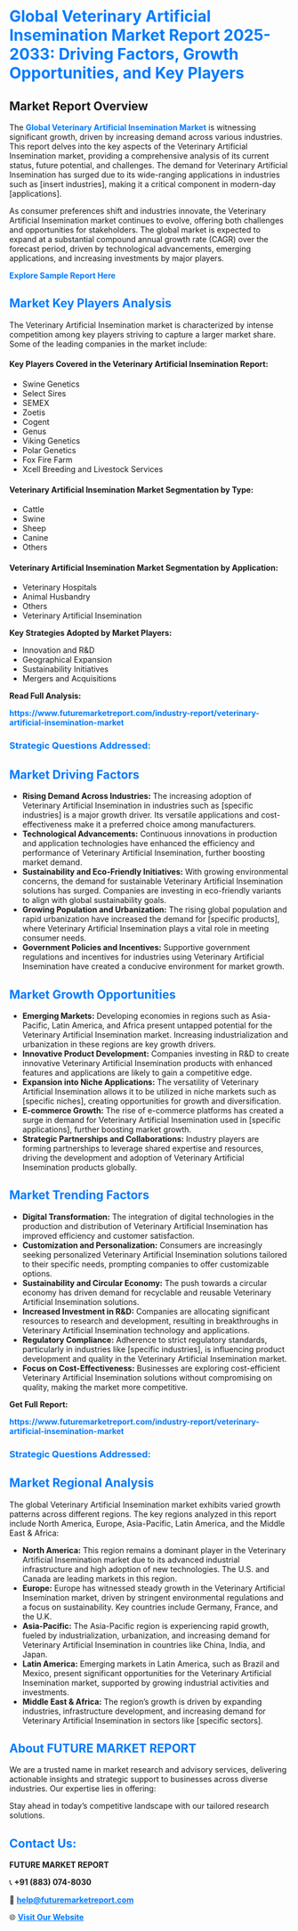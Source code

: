 <h1 style="color: #007BFF;">Global Veterinary Artificial Insemination Market Report 2025-2033: Driving Factors, Growth Opportunities, and Key Players</h1>

<section id="overview">
<h2>Market Report Overview</h2>
<p>The <a href="https://www.futuremarketreport.com/industry-report/veterinary-artificial-insemination-market" style="color: #007BFF; text-decoration: none;"><strong>Global Veterinary Artificial Insemination Market</strong></a> is witnessing significant growth, driven by increasing demand across various industries. This report delves into the key aspects of the Veterinary Artificial Insemination market, providing a comprehensive analysis of its current status, future potential, and challenges. The demand for Veterinary Artificial Insemination has surged due to its wide-ranging applications in industries such as [insert industries], making it a critical component in modern-day [applications].</p>
<p>As consumer preferences shift and industries innovate, the Veterinary Artificial Insemination market continues to evolve, offering both challenges and opportunities for stakeholders. The global market is expected to expand at a substantial compound annual growth rate (CAGR) over the forecast period, driven by technological advancements, emerging applications, and increasing investments by major players.</p>
</section>

<section id="overview">
<p><a href="https://www.futuremarketreport.com/request-sample/reportId=123792" style="color: #007BFF; text-decoration: none;"><strong>Explore Sample Report Here</strong></a></p>
</section>

<section id="key-players">
<h2 style="color: #007BFF;">Market Key Players Analysis</h2>
<p>The Veterinary Artificial Insemination market is characterized by intense competition among key players striving to capture a larger market share. Some of the leading companies in the market include:</p>
<h4>Key Players Covered in the Veterinary Artificial Insemination Report:</h4>
<ul><li>Swine Genetics</li><li>Select Sires</li><li>SEMEX</li><li>Zoetis</li><li>Cogent</li><li>Genus</li><li>Viking Genetics</li><li>Polar Genetics</li><li>Fox Fire Farm</li><li>Xcell Breeding and Livestock Services</li></ul>
<h4>Veterinary Artificial Insemination Market Segmentation by Type:</h4>
<ul><li>Cattle</li><li>Swine</li><li>Sheep</li><li>Canine</li><li>Others</li></ul>

<h4>Veterinary Artificial Insemination Market Segmentation by Application:</h4>
<ul><li>Veterinary Hospitals</li><li>Animal Husbandry</li><li>Others</li><li>Veterinary Artificial Insemination</li></ul>
<p><strong>Key Strategies Adopted by Market Players:</strong></p>
<ul>
<li>Innovation and R&D</li>
<li>Geographical Expansion</li>
<li>Sustainability Initiatives</li>
<li>Mergers and Acquisitions</li>
</ul>
</section>

<section>
<p><strong>Read Full Analysis: </strong></p><a href="https://www.futuremarketreport.com/industry-report/veterinary-artificial-insemination-market" style="color: #007BFF; text-decoration: none;"><strong>https://www.futuremarketreport.com/industry-report/veterinary-artificial-insemination-market</strong></a>
<h3 style="color: #007BFF;">Strategic Questions Addressed:</h3>
</section>

<section id="driving-factors">
<h2 style="color: #007BFF;">Market Driving Factors</h2>
<ul>
<li><strong>Rising Demand Across Industries:</strong> The increasing adoption of Veterinary Artificial Insemination in industries such as [specific industries] is a major growth driver. Its versatile applications and cost-effectiveness make it a preferred choice among manufacturers.</li>
<li><strong>Technological Advancements:</strong> Continuous innovations in production and application technologies have enhanced the efficiency and performance of Veterinary Artificial Insemination, further boosting market demand.</li>
<li><strong>Sustainability and Eco-Friendly Initiatives:</strong> With growing environmental concerns, the demand for sustainable Veterinary Artificial Insemination solutions has surged. Companies are investing in eco-friendly variants to align with global sustainability goals.</li>
<li><strong>Growing Population and Urbanization:</strong> The rising global population and rapid urbanization have increased the demand for [specific products], where Veterinary Artificial Insemination plays a vital role in meeting consumer needs.</li>
<li><strong>Government Policies and Incentives:</strong> Supportive government regulations and incentives for industries using Veterinary Artificial Insemination have created a conducive environment for market growth.</li>
</ul>
</section>

<section id="growth-opportunities">
<h2 style="color: #007BFF;">Market Growth Opportunities</h2>
<ul>
<li><strong>Emerging Markets:</strong> Developing economies in regions such as Asia-Pacific, Latin America, and Africa present untapped potential for the Veterinary Artificial Insemination market. Increasing industrialization and urbanization in these regions are key growth drivers.</li>
<li><strong>Innovative Product Development:</strong> Companies investing in R&D to create innovative Veterinary Artificial Insemination products with enhanced features and applications are likely to gain a competitive edge.</li>
<li><strong>Expansion into Niche Applications:</strong> The versatility of Veterinary Artificial Insemination allows it to be utilized in niche markets such as [specific niches], creating opportunities for growth and diversification.</li>
<li><strong>E-commerce Growth:</strong> The rise of e-commerce platforms has created a surge in demand for Veterinary Artificial Insemination used in [specific applications], further boosting market growth.</li>
<li><strong>Strategic Partnerships and Collaborations:</strong> Industry players are forming partnerships to leverage shared expertise and resources, driving the development and adoption of Veterinary Artificial Insemination products globally.</li>
</ul>
</section>

<section id="trending-factors">
<h2 style="color: #007BFF;">Market Trending Factors</h2>
<ul>
<li><strong>Digital Transformation:</strong> The integration of digital technologies in the production and distribution of Veterinary Artificial Insemination has improved efficiency and customer satisfaction.</li>
<li><strong>Customization and Personalization:</strong> Consumers are increasingly seeking personalized Veterinary Artificial Insemination solutions tailored to their specific needs, prompting companies to offer customizable options.</li>
<li><strong>Sustainability and Circular Economy:</strong> The push towards a circular economy has driven demand for recyclable and reusable Veterinary Artificial Insemination solutions.</li>
<li><strong>Increased Investment in R&D:</strong> Companies are allocating significant resources to research and development, resulting in breakthroughs in Veterinary Artificial Insemination technology and applications.</li>
<li><strong>Regulatory Compliance:</strong> Adherence to strict regulatory standards, particularly in industries like [specific industries], is influencing product development and quality in the Veterinary Artificial Insemination market.</li>
<li><strong>Focus on Cost-Effectiveness:</strong> Businesses are exploring cost-efficient Veterinary Artificial Insemination solutions without compromising on quality, making the market more competitive.</li>
</ul>
</section>

<section>
<p><strong>Get Full Report: </strong></p><a href="https://www.futuremarketreport.com/industry-report/veterinary-artificial-insemination-market" style="color: #007BFF; text-decoration: none;"><strong>https://www.futuremarketreport.com/industry-report/veterinary-artificial-insemination-market</strong></a>
<h3 style="color: #007BFF;">Strategic Questions Addressed:</h3>
</section>


<section id="regional-analysis">
<h2 style="color: #007BFF;">Market Regional Analysis</h2>
<p>The global Veterinary Artificial Insemination market exhibits varied growth patterns across different regions. The key regions analyzed in this report include North America, Europe, Asia-Pacific, Latin America, and the Middle East & Africa:</p>
<ul>
<li><strong>North America:</strong> This region remains a dominant player in the Veterinary Artificial Insemination market due to its advanced industrial infrastructure and high adoption of new technologies. The U.S. and Canada are leading markets in this region.</li>
<li><strong>Europe:</strong> Europe has witnessed steady growth in the Veterinary Artificial Insemination market, driven by stringent environmental regulations and a focus on sustainability. Key countries include Germany, France, and the U.K.</li>
<li><strong>Asia-Pacific:</strong> The Asia-Pacific region is experiencing rapid growth, fueled by industrialization, urbanization, and increasing demand for Veterinary Artificial Insemination in countries like China, India, and Japan.</li>
<li><strong>Latin America:</strong> Emerging markets in Latin America, such as Brazil and Mexico, present significant opportunities for the Veterinary Artificial Insemination market, supported by growing industrial activities and investments.</li>
<li><strong>Middle East & Africa:</strong> The region’s growth is driven by expanding industries, infrastructure development, and increasing demand for Veterinary Artificial Insemination in sectors like [specific sectors].</li>
</ul>
</section>

<footer>
<h2 style="color: #007BFF;">About FUTURE MARKET REPORT</h2>
<p>We are a trusted name in market research and advisory services, delivering actionable insights and strategic support to businesses across diverse industries. Our expertise lies in offering:</p>

<p>Stay ahead in today’s competitive landscape with our tailored research solutions.</p>

<h2 style="color: #007BFF;">Contact Us:</h2>
<p><strong>FUTURE MARKET REPORT</strong></p>
<p>📞 <strong>+91 (883) 074-8030</strong></p>
<p>📧 <strong><a href="mailto:help@futuremarketreport.com" style="color: #007BFF;">help@futuremarketreport.com</a></strong></p>
<p>🌐 <strong><a href="https://www.futuremarketreport.com/" style="color: #007BFF;">Visit Our Website</a></strong></p>
</footer>